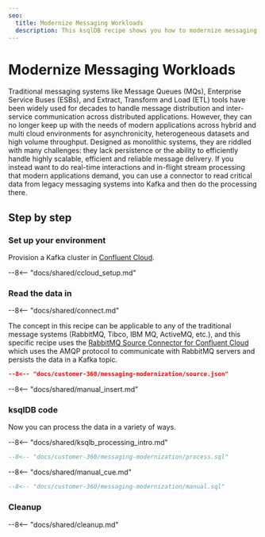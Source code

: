 ```yaml
---
seo:
  title: Modernize Messaging Workloads
  description: This ksqlDB recipe shows you how to modernize messaging workloads to move beyond queues and pub/sub
---
```


# Modernize Messaging Workloads

Traditional messaging systems like Message Queues (MQs), Enterprise Service Buses (ESBs), and Extract, Transform and Load (ETL) tools have been widely used for decades to handle message distribution and inter-service communication across distributed applications.
However, they can no longer keep up with the needs of modern applications across hybrid and multi cloud environments for asynchronicity, heterogeneous datasets and high volume throughput.
Designed as monolithic systems, they are riddled with many challenges: they lack persistence or the ability to efficiently handle highly scalable, efficient and reliable message delivery.
If you instead want to do real-time interactions and in-flight stream processing that modern applications demand, you can use a connector to read critical data from legacy messaging systems into Kafka and then do the processing there.

## Step by step

### Set up your environment

Provision a Kafka cluster in [Confluent Cloud](https://www.confluent.io/confluent-cloud/tryfree/?utm_source=github&utm_medium=ksqldb_recipes&utm_campaign=messaging_modernization).

--8<-- "docs/shared/ccloud_setup.md"

### Read the data in

--8<-- "docs/shared/connect.md"

The concept in this recipe can be applicable to any of the traditional message systems (RabbitMQ, Tibco, IBM MQ, ActiveMQ, etc.), and this specific recipe uses the [RabbitMQ Source Connector for Confluent Cloud](https://docs.confluent.io/cloud/current/connectors/cc-rabbitmq-source.html) which uses the AMQP protocol to communicate with RabbitMQ servers and persists the data in a Kafka topic.

```json
--8<-- "docs/customer-360/messaging-modernization/source.json"
```

--8<-- "docs/shared/manual_insert.md"

### ksqlDB code

Now you can process the data in a variety of ways.

--8<-- "docs/shared/ksqlb_processing_intro.md"

```sql
--8<-- "docs/customer-360/messaging-modernization/process.sql"
```

--8<-- "docs/shared/manual_cue.md"

```sql
--8<-- "docs/customer-360/messaging-modernization/manual.sql"
```

### Cleanup

--8<-- "docs/shared/cleanup.md"
